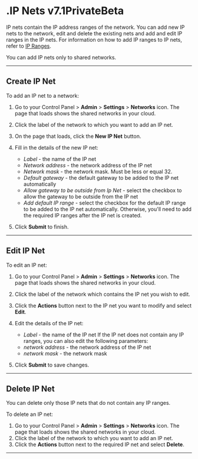 # .IP Nets v7.1PrivateBeta

IP nets contain the IP address ranges of the network. You can add new IP nets to the network, edit and delete the existing nets and add and edit IP ranges in the IP nets. For information on how to add IP ranges to IP nets, refer to [IP Ranges](.IP_Ranges_v7.1PrivateBeta).

You can add IP nets only to shared networks.

------------------------------------------------------------------------

## Create IP Net

To add an IP net to a network:

1.  Go to your Control Panel &gt; **Admin** &gt; **Settings** &gt; **Networks** icon. The page that loads shows the shared networks in your cloud.
2.  Click the label of the network to which you want to add an IP net.
3.  On the page that loads, click the **New IP Net** button.
4.  Fill in the details of the new IP net:
    -   *Label* - the name of the IP net
    -   *Network address* - the network address of the IP net
    -   *Network mask* - the network mask. Must be less or equal 32.
    -   *Default gateway* - the default gateway to be added to the IP net automatically 
    -   *Allow gateway to be outside from Ip Net* - select the checkbox to allow the gateway to be outside from the IP net
    -   *Add default IP range* - select the checkbox for the default IP range to be added to the IP net automatically. Otherwise, you'll need to add the required IP ranges after the IP net is created.

5.  Click **Submit** to finish.

------------------------------------------------------------------------

## Edit IP Net

To edit an IP net:

1.  Go to your Control Panel &gt; **Admin** &gt; **Settings** &gt; **Networks** icon. The page that loads shows the shared networks in your cloud.
2.  Click the label of the network which contains the IP net you wish to edit.
3.  Click the **Actions** button next to the IP net you want to modify and select **Edit**.
4.  Edit the details of the IP net:
    -   *Label* - the name of the IP net
        If the IP net does not contain any IP ranges, you can also edit the following parameters:
    -   *network address* - the network address of the IP net
    -   *network mask* - the network mask 

5.  Click **Submit** to save changes.

------------------------------------------------------------------------

## Delete IP Net

You can delete only those IP nets that do not contain any IP ranges.

To delete an IP net:

1.  Go to your Control Panel &gt; **Admin** &gt; **Settings** &gt; **Networks** icon. The page that loads shows the shared networks in your cloud. 
2.  Click the label of the network to which you want to add an IP net.
3.  Click the **Actions** button next to the required IP net and select **Delete**.

------------------------------------------------------------------------


